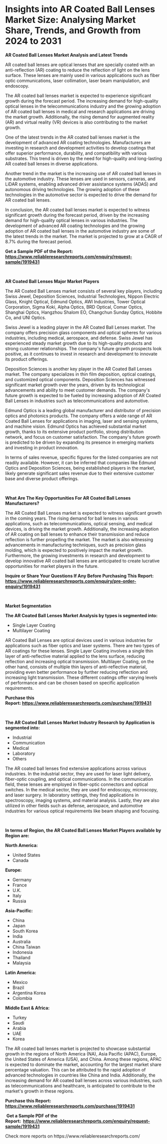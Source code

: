 <p><h1>Insights into AR Coated Ball Lenses Market Size: Analysing Market Share, Trends, and Growth from 2024 to 2031</h1></p><p><strong>AR Coated Ball Lenses Market Analysis and Latest Trends</strong></p>
<p><p>AR coated ball lenses are optical lenses that are specially coated with an anti-reflection (AR) coating to reduce the reflection of light on the lens surface. These lenses are mainly used in various applications such as fiber optic communications, laser collimation, laser beam manipulation, and endoscopy.</p><p>The AR coated ball lenses market is expected to experience significant growth during the forecast period. The increasing demand for high-quality optical lenses in the telecommunications industry and the growing adoption of AR coated ball lenses in medical and research applications are driving the market growth. Additionally, the rising demand for augmented reality (AR) and virtual reality (VR) devices is also contributing to the market growth.</p><p>One of the latest trends in the AR coated ball lenses market is the development of advanced AR coating technologies. Manufacturers are investing in research and development activities to develop coatings that offer superior performance, durability, and compatibility with various substrates. This trend is driven by the need for high-quality and long-lasting AR coated ball lenses in diverse applications.</p><p>Another trend in the market is the increasing use of AR coated ball lenses in the automotive industry. These lenses are used in sensors, cameras, and LiDAR systems, enabling advanced driver assistance systems (ADAS) and autonomous driving technologies. The growing adoption of these technologies in the automotive sector is expected to drive the demand for AR coated ball lenses.</p><p>In conclusion, the AR coated ball lenses market is expected to witness significant growth during the forecast period, driven by the increasing demand for high-quality optical lenses in various industries. The development of advanced AR coating technologies and the growing adoption of AR coated ball lenses in the automotive industry are some of the latest trends in the market. The market is projected to grow at a CAGR of 8.7% during the forecast period.</p></p>
<p><strong>Get a Sample PDF of the Report:&nbsp; <a href="https://www.reliableresearchreports.com/enquiry/request-sample/1919431">https://www.reliableresearchreports.com/enquiry/request-sample/1919431</a></strong></p>
<p>&nbsp;</p>
<p><strong>AR Coated Ball Lenses Major Market Players</strong></p>
<p><p>The AR Coated Ball Lenses market consists of several key players, including Swiss Jewel, Deposition Sciences, Industrial Technologies, Nippon Electric Glass, Knight Optical, Edmund Optics, AWI Industries, Tower Optical Corporation, Sigma Koki, Alpha Optics, BRD Optical, Comar Optics, Shanghai Optics, Hangzhou Shalom EO, Changchun Sunday Optics, Hobbite Co, and UNI Optics. </p><p>Swiss Jewel is a leading player in the AR Coated Ball Lenses market. The company offers precision glass components and optical spheres for various industries, including medical, aerospace, and defense. Swiss Jewel has experienced steady market growth due to its high-quality products and strong customer relationships. The company's future growth prospects look positive, as it continues to invest in research and development to innovate its product offerings. </p><p>Deposition Sciences is another key player in the AR Coated Ball Lenses market. The company specializes in thin film deposition, optical coatings, and customized optical components. Deposition Sciences has witnessed significant market growth over the years, driven by its technological advancements and ability to meet customer demands. The company's future growth is expected to be fueled by increasing adoption of AR Coated Ball Lenses in industries such as telecommunications and automotive.</p><p>Edmund Optics is a leading global manufacturer and distributor of precision optics and photonics products. The company offers a wide range of AR Coated Ball Lenses for applications in imaging, laser and sensing systems, and machine vision. Edmund Optics has achieved substantial market growth, thanks to its extensive product portfolio, strong distribution network, and focus on customer satisfaction. The company's future growth is predicted to be driven by expanding its presence in emerging markets and investing in product innovation.</p><p>In terms of sales revenue, specific figures for the listed companies are not readily available. However, it can be inferred that companies like Edmund Optics and Deposition Sciences, being established players in the market, likely generate significant sales revenue due to their extensive customer base and diverse product offerings.</p></p>
<p>&nbsp;</p>
<p><strong>What Are The Key Opportunities For AR Coated Ball Lenses Manufacturers?</strong></p>
<p><p>The AR Coated Ball Lenses market is expected to witness significant growth in the coming years. The rising demand for ball lenses in various applications, such as telecommunications, optical sensing, and medical devices, is driving the market growth. Additionally, the increasing adoption of AR coating on ball lenses to enhance their transmission and reduce reflection is further propelling the market. The market is also witnessing advancements in manufacturing techniques, such as precision glass molding, which is expected to positively impact the market growth. Furthermore, the growing investments in research and development to develop innovative AR coated ball lenses are anticipated to create lucrative opportunities for market players in the future.</p></p>
<p><strong>Inquire or Share Your Questions If Any Before Purchasing This Report: <a href="https://www.reliableresearchreports.com/enquiry/pre-order-enquiry/1919431">https://www.reliableresearchreports.com/enquiry/pre-order-enquiry/1919431</a></strong></p>
<p>&nbsp;</p>
<p><strong>Market Segmentation</strong></p>
<p><strong>The AR Coated Ball Lenses Market Analysis by types is segmented into:</strong></p>
<p><ul><li>Single Layer Coating</li><li>Multilayer Coating</li></ul></p>
<p><p>AR Coated Ball Lenses are optical devices used in various industries for applications such as fiber optics and laser systems. There are two types of AR coatings for these lenses. Single Layer Coating involves a single thin layer of anti-reflective material applied to the lens surface, reducing reflection and increasing optical transmission. Multilayer Coating, on the other hand, consists of multiple thin layers of anti-reflective material, providing even better performance by further reducing reflection and increasing light transmission. These different coatings offer varying levels of performance and can be chosen based on specific application requirements.</p></p>
<p><strong>Purchase this Report:&nbsp;<a href="https://www.reliableresearchreports.com/purchase/1919431">https://www.reliableresearchreports.com/purchase/1919431</a></strong></p>
<p>&nbsp;</p>
<p><strong>The AR Coated Ball Lenses Market Industry Research by Application is segmented into:</strong></p>
<p><ul><li>Industrial</li><li>Communication</li><li>Medical</li><li>Laboratory</li><li>Others</li></ul></p>
<p><p>The AR coated ball lenses find extensive applications across various industries. In the industrial sector, they are used for laser light delivery, fiber-optic coupling, and optical communications. In the communication field, these lenses are employed in fiber-optic connectors and optical switches. In the medical sector, they are used for endoscopy, microscopy, and laser surgery. In laboratory settings, they find applications in spectroscopy, imaging systems, and material analysis. Lastly, they are also utilized in other fields such as defense, aerospace, and automotive industries for various optical requirements like beam shaping and focusing.</p></p>
<p>&nbsp;</p>
<p><strong>In terms of Region, the AR Coated Ball Lenses Market Players available by Region are:</strong></p>
<p>
    <p> <strong> North America: </strong>
        <ul>
            <li>United States</li>
            <li>Canada</li>
        </ul>
        </p> 
    <p> <strong> Europe: </strong>
        <ul>
            <li>Germany</li>
            <li>France</li>
            <li>U.K.</li>
            <li>Italy</li>
            <li>Russia</li>
        </ul>
        </p> 
    <p> <strong> Asia-Pacific: </strong>
        <ul>
            <li>China</li>
            <li>Japan</li>
            <li>South Korea</li>
            <li>India</li>
            <li>Australia</li>
            <li>China Taiwan</li>
            <li>Indonesia</li>
            <li>Thailand</li>
            <li>Malaysia</li>
        </ul>
        </p> 
    <p> <strong> Latin America: </strong>
        <ul>
            <li>Mexico</li>
            <li>Brazil</li>
            <li>Argentina Korea</li>
            <li>Colombia</li>
        </ul>
        </p> 
    <p> <strong> Middle East & Africa: </strong>
        <ul>
            <li>Turkey</li>
            <li>Saudi</li>
            <li>Arabia</li>
            <li>UAE</li>
            <li>Korea</li>
        </ul>
    </p>
    </p>
<p><p>The AR coated ball lenses market is projected to showcase substantial growth in the regions of North America (NA), Asia Pacific (APAC), Europe, the United States of America (USA), and China. Among these regions, APAC is expected to dominate the market, accounting for the largest market share percentage valuation. This can be attributed to the rapid adoption of advanced technologies in countries like China and India. Additionally, the increasing demand for AR coated ball lenses across various industries, such as telecommunications and healthcare, is anticipated to contribute to the market's growth in these regions.</p></p>
<p><strong>Purchase this Report: <a href="https://www.reliableresearchreports.com/purchase/1919431">https://www.reliableresearchreports.com/purchase/1919431</a></strong></p>
<p>&nbsp;<strong>Get a Sample PDF of the Report:&nbsp;&nbsp;<a href="https://www.reliableresearchreports.com/enquiry/request-sample/1919431">https://www.reliableresearchreports.com/enquiry/request-sample/1919431</a></strong></p>
<p><strong></strong></p>
<p>Check more reports on https://www.reliableresearchreports.com/</p>